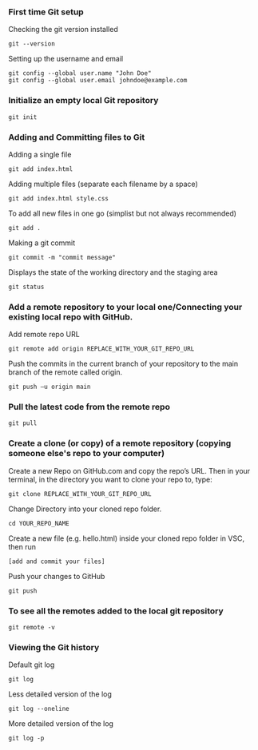 ### First time Git setup

Checking the git version installed

```
git --version
```

Setting up the username and email

```
git config --global user.name "John Doe"
git config --global user.email johndoe@example.com
```

### Initialize an empty local Git repository

```
git init
```

### Adding and Committing files to Git

Adding a single file

```
git add index.html
```

Adding multiple files (separate each filename by a space)

```
git add index.html style.css
```

To add all new files in one go (simplist but not always recommended)

```
git add .
```

Making a git commit

```
git commit -m "commit message"
```

Displays the state of the working directory and the staging area

```
git status
```

### Add a remote repository to your local one/Connecting your existing local repo with GitHub.

Add remote repo URL

```
git remote add origin REPLACE_WITH_YOUR_GIT_REPO_URL
```

Push the commits in the current branch of your repository to the main branch of the remote called origin.

```
git push –u origin main
```

### Pull the latest code from the remote repo

```
git pull
```

### Create a clone (or copy) of a remote repository (copying someone else's repo to your computer)

Create a new Repo on GitHub.com and copy the repo’s URL. Then in your terminal, in the directory you want to clone your repo to, type:

```
git clone REPLACE_WITH_YOUR_GIT_REPO_URL
```

Change Directory into your cloned repo folder.

```
cd YOUR_REPO_NAME
```

Create a new file (e.g. hello.html) inside your cloned repo folder in VSC, then run

```
[add and commit your files]
```

Push your changes to GitHub

```
git push
```

### To see all the remotes added to the local git repository

```
git remote -v
```

### Viewing the Git history

Default git log

```
git log
```

Less detailed version of the log

```
git log --oneline
```

More detailed version of the log

```
git log -p
```
